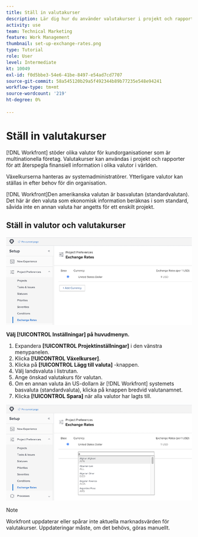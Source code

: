 ```yaml
---
title: Ställ in valutakurser
description: Lär dig hur du använder valutakurser i projekt och rapporter för att spegla finansiell information i olika valutor världen över.
activity: use
team: Technical Marketing
feature: Work Management
thumbnail: set-up-exchange-rates.png
type: Tutorial
role: User
level: Intermediate
kt: 10049
exl-id: f0d5bbe3-54e6-41be-8497-e54ad7cd7707
source-git-commit: 58a545120b29a5f492344b89b77235e548e94241
workflow-type: tm+mt
source-wordcount: '219'
ht-degree: 0%

---
```


# Ställ in valutakurser

[!DNL Workfront] stöder olika valutor för kundorganisationer som är multinationella företag. Valutakurser kan användas i projekt och rapporter för att återspegla finansiell information i olika valutor i världen.

Växelkurserna hanteras av systemadministratörer. Ytterligare valutor kan ställas in efter behov för din organisation.

[!DNL Workfront]Den amerikanska valutan är basvalutan (standardvalutan). Det här är den valuta som ekonomisk information beräknas i som standard, såvida inte en annan valuta har angetts för ett enskilt projekt.

## Ställ in valutor och valutakurser

![En bild av hur du väljer valutakurser](assets/setting-up-finances-4.png)

**Välj [!UICONTROL Inställningar] på huvudmenyn.**

1. Expandera **[!UICONTROL Projektinställningar]** i den vänstra menypanelen.
1. Klicka **[!UICONTROL Växelkurser]**.
1. Klicka på **[!UICONTROL Lägg till valuta]** -knappen.
1. Välj landsvaluta i listrutan.
1. Ange önskad valutakurs för valutan.
1. Om en annan valuta än US-dollarn är [!DNL Workfront] systemets basvaluta (standardvaluta), klicka på knappen bredvid valutanamnet.
1. Klicka **[!UICONTROL Spara]** när alla valutor har lagts till.

![En bild av hur du lägger till en valuta i valutakurslistan](assets/setting-up-finances-5.png)

>[!NOTE]
>
>Workfront uppdaterar eller spårar inte aktuella marknadsvärden för valutakurser. Uppdateringar måste, om det behövs, göras manuellt.
